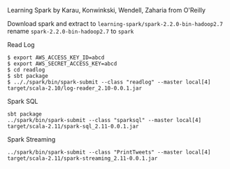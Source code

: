 Learning Spark by Karau, Konwinkski, Wendell, Zaharia from O'Reilly

Download spark and extract to `learning-spark/spark-2.2.0-bin-hadoop2.7` rename `spark-2.2.0-bin-hadoop2.7` to `spark`

Read Log
~~~~
$ export AWS_ACCESS_KEY_ID=abcd
$ export AWS_SECRET_ACCESS_KEY=abcd
$ cd readlog
$ sbt package
$ .././spark/bin/spark-submit --class "readlog" --master local[4] target/scala-2.10/log-reader_2.10-0.0.1.jar
~~~~

Spark SQL
~~~~
sbt package
../spark/bin/spark-submit --class "sparksql" --master local[4] target/scala-2.11/spark-sql_2.11-0.0.1.jar
~~~~


Spark Streaming
~~~~
../spark/bin/spark-submit --class "PrintTweets" --master local[4] target/scala-2.11/spark-streaming_2.11-0.0.1.jar
~~~~